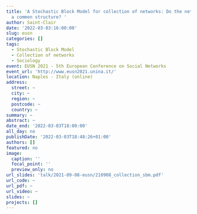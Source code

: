 ```yaml
---
title: 'A Stochastic Block Model for collection of networks: Do the networks share
  a common structure? '
author: Saint-Clair
date: '2022-03-03:16:00:00'
slug: eusn
categories: []
tags:
  - Stochastic Block Model
  - Collection of networks
  - Sociology
event: EUSN 2021 - 5th European Conference on Social Networks
event_url: 'http://www.eusn2021.unina.it/'
location: Naples - Italy (online)
address:
  street: ~
  city: ~
  region: ~
  postcode: ~
  country: ~
summary: ~
abstract: ~
date_end: '2022-03-03T18:00:00'
all_day: no
publishDate: '2022-03-03T18:48:26+01:00'
authors: []
featured: no
image:
  caption: ''
  focal_point: ''
  preview_only: no
url_slides: 'talk/2021-09-08-eusn/210908_collection_sbm.pdf'
url_code: ~
url_pdf: ~
url_video: ~
slides: ~
projects: []
---
```


